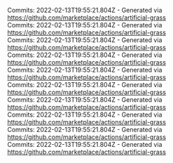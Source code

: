 Commits: 2022-02-13T19:55:21.804Z - Generated via https://github.com/marketplace/actions/artificial-grass
<br>
Commits: 2022-02-13T19:55:21.804Z - Generated via https://github.com/marketplace/actions/artificial-grass
<br>
Commits: 2022-02-13T19:55:21.804Z - Generated via https://github.com/marketplace/actions/artificial-grass
<br>
Commits: 2022-02-13T19:55:21.804Z - Generated via https://github.com/marketplace/actions/artificial-grass
<br>
Commits: 2022-02-13T19:55:21.804Z - Generated via https://github.com/marketplace/actions/artificial-grass
<br>
Commits: 2022-02-13T19:55:21.804Z - Generated via https://github.com/marketplace/actions/artificial-grass
<br>
Commits: 2022-02-13T19:55:21.804Z - Generated via https://github.com/marketplace/actions/artificial-grass
<br>
Commits: 2022-02-13T19:55:21.804Z - Generated via https://github.com/marketplace/actions/artificial-grass
<br>
Commits: 2022-02-13T19:55:21.804Z - Generated via https://github.com/marketplace/actions/artificial-grass
<br>
Commits: 2022-02-13T19:55:21.804Z - Generated via https://github.com/marketplace/actions/artificial-grass
<br>
